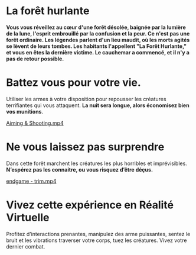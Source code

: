 # La forêt hurlante

**Vous vous réveillez au cœur d'une forêt désolée, baignée par la lumière de la lune, l'esprit embrouillé par la confusion et la peur.
Ce n'est pas une forêt ordinaire. Les légendes parlent d'un lieu maudit, où les morts agités se lèvent de leurs tombes.
Les habitants l'appellent "La Forêt Hurlante," et vous en êtes la dernière victime.
Le cauchemar a commencé, et il n'y a pas de retour possible.**

# Battez vous pour votre vie.

Utiliser les armes à votre disposition pour repousser les créatures terrifiantes qui vous attaquent. **La nuit sera longue, alors économisez bien vos munitions**.

[Aiming & Shooting.mp4](./Media/Aiming%20&%20Shooting%20(1).mp4)

# Ne vous laissez pas surprendre

Dans cette forêt marchent les créatures les plus horribles et imprévisibles. **N’espérez pas les connaitre, ou vous risquez d’être déçus.**

[endgame - trim.mp4](./Media/endgame%20-%20trim%20(1).mp4)

# Vivez cette expérience en Réalité Virtuelle

Profitez d’interactions prenantes, manipulez des arme puissantes, sentez le bruit et les vibrations traverser votre corps, tuez les créatures. Vivez votre dernier combat.
